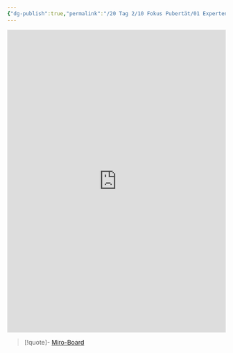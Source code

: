 ```yaml
---
{"dg-publish":true,"permalink":"/20 Tag 2/10 Fokus Pubertät/01 Expertenpuzzle Fokus Pubertät/"}
---
```



<iframe src="https://aburossi.github.io/prezi/BBK/prezifokus/" style="border:0px #ffffff none;" name="myiFrame" scrolling="no" frameborder="1" marginheight="0px" marginwidth="0px" height="700px" width="100%" allowfullscreen></iframe>

>[!quote]- [Miro-Board](https://miro.com/app/board/uXjVLKN6QrM=/?moveToWidget=3458764613274635436&cot=14)